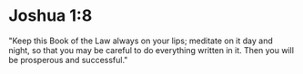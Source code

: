 # Joshua 1:8

"Keep this Book of the Law always on your lips; meditate on it day and night, so that you may be careful to do everything written in it. Then you will be prosperous and successful."
